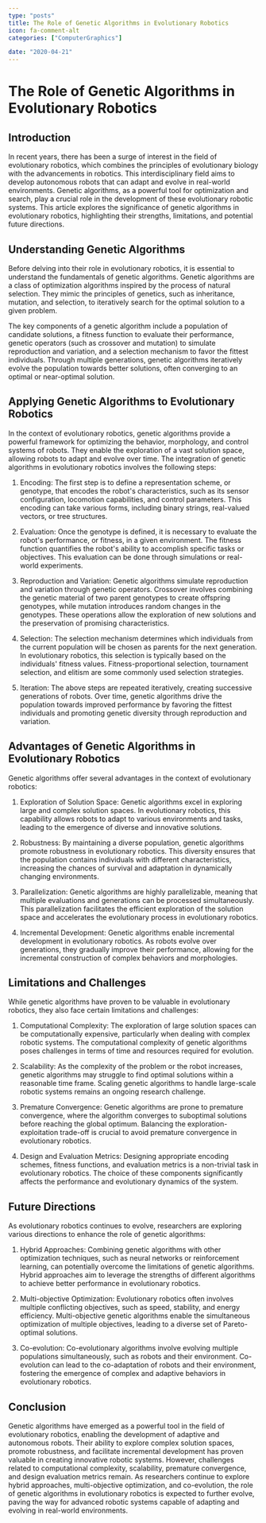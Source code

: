 ```yaml
---
type: "posts"
title: The Role of Genetic Algorithms in Evolutionary Robotics
icon: fa-comment-alt
categories: ["ComputerGraphics"]

date: "2020-04-21"
---
```




# The Role of Genetic Algorithms in Evolutionary Robotics

## Introduction
In recent years, there has been a surge of interest in the field of evolutionary robotics, which combines the principles of evolutionary biology with the advancements in robotics. This interdisciplinary field aims to develop autonomous robots that can adapt and evolve in real-world environments. Genetic algorithms, as a powerful tool for optimization and search, play a crucial role in the development of these evolutionary robotic systems. This article explores the significance of genetic algorithms in evolutionary robotics, highlighting their strengths, limitations, and potential future directions.

## Understanding Genetic Algorithms
Before delving into their role in evolutionary robotics, it is essential to understand the fundamentals of genetic algorithms. Genetic algorithms are a class of optimization algorithms inspired by the process of natural selection. They mimic the principles of genetics, such as inheritance, mutation, and selection, to iteratively search for the optimal solution to a given problem.

The key components of a genetic algorithm include a population of candidate solutions, a fitness function to evaluate their performance, genetic operators (such as crossover and mutation) to simulate reproduction and variation, and a selection mechanism to favor the fittest individuals. Through multiple generations, genetic algorithms iteratively evolve the population towards better solutions, often converging to an optimal or near-optimal solution.

## Applying Genetic Algorithms to Evolutionary Robotics
In the context of evolutionary robotics, genetic algorithms provide a powerful framework for optimizing the behavior, morphology, and control systems of robots. They enable the exploration of a vast solution space, allowing robots to adapt and evolve over time. The integration of genetic algorithms in evolutionary robotics involves the following steps:

1. Encoding: The first step is to define a representation scheme, or genotype, that encodes the robot's characteristics, such as its sensor configuration, locomotion capabilities, and control parameters. This encoding can take various forms, including binary strings, real-valued vectors, or tree structures.

2. Evaluation: Once the genotype is defined, it is necessary to evaluate the robot's performance, or fitness, in a given environment. The fitness function quantifies the robot's ability to accomplish specific tasks or objectives. This evaluation can be done through simulations or real-world experiments.

3. Reproduction and Variation: Genetic algorithms simulate reproduction and variation through genetic operators. Crossover involves combining the genetic material of two parent genotypes to create offspring genotypes, while mutation introduces random changes in the genotypes. These operations allow the exploration of new solutions and the preservation of promising characteristics.

4. Selection: The selection mechanism determines which individuals from the current population will be chosen as parents for the next generation. In evolutionary robotics, this selection is typically based on the individuals' fitness values. Fitness-proportional selection, tournament selection, and elitism are some commonly used selection strategies.

5. Iteration: The above steps are repeated iteratively, creating successive generations of robots. Over time, genetic algorithms drive the population towards improved performance by favoring the fittest individuals and promoting genetic diversity through reproduction and variation.

## Advantages of Genetic Algorithms in Evolutionary Robotics
Genetic algorithms offer several advantages in the context of evolutionary robotics:

1. Exploration of Solution Space: Genetic algorithms excel in exploring large and complex solution spaces. In evolutionary robotics, this capability allows robots to adapt to various environments and tasks, leading to the emergence of diverse and innovative solutions.

2. Robustness: By maintaining a diverse population, genetic algorithms promote robustness in evolutionary robotics. This diversity ensures that the population contains individuals with different characteristics, increasing the chances of survival and adaptation in dynamically changing environments.

3. Parallelization: Genetic algorithms are highly parallelizable, meaning that multiple evaluations and generations can be processed simultaneously. This parallelization facilitates the efficient exploration of the solution space and accelerates the evolutionary process in evolutionary robotics.

4. Incremental Development: Genetic algorithms enable incremental development in evolutionary robotics. As robots evolve over generations, they gradually improve their performance, allowing for the incremental construction of complex behaviors and morphologies.

## Limitations and Challenges
While genetic algorithms have proven to be valuable in evolutionary robotics, they also face certain limitations and challenges:

1. Computational Complexity: The exploration of large solution spaces can be computationally expensive, particularly when dealing with complex robotic systems. The computational complexity of genetic algorithms poses challenges in terms of time and resources required for evolution.

2. Scalability: As the complexity of the problem or the robot increases, genetic algorithms may struggle to find optimal solutions within a reasonable time frame. Scaling genetic algorithms to handle large-scale robotic systems remains an ongoing research challenge.

3. Premature Convergence: Genetic algorithms are prone to premature convergence, where the algorithm converges to suboptimal solutions before reaching the global optimum. Balancing the exploration-exploitation trade-off is crucial to avoid premature convergence in evolutionary robotics.

4. Design and Evaluation Metrics: Designing appropriate encoding schemes, fitness functions, and evaluation metrics is a non-trivial task in evolutionary robotics. The choice of these components significantly affects the performance and evolutionary dynamics of the system.

## Future Directions
As evolutionary robotics continues to evolve, researchers are exploring various directions to enhance the role of genetic algorithms:

1. Hybrid Approaches: Combining genetic algorithms with other optimization techniques, such as neural networks or reinforcement learning, can potentially overcome the limitations of genetic algorithms. Hybrid approaches aim to leverage the strengths of different algorithms to achieve better performance in evolutionary robotics.

2. Multi-objective Optimization: Evolutionary robotics often involves multiple conflicting objectives, such as speed, stability, and energy efficiency. Multi-objective genetic algorithms enable the simultaneous optimization of multiple objectives, leading to a diverse set of Pareto-optimal solutions.

3. Co-evolution: Co-evolutionary algorithms involve evolving multiple populations simultaneously, such as robots and their environment. Co-evolution can lead to the co-adaptation of robots and their environment, fostering the emergence of complex and adaptive behaviors in evolutionary robotics.

## Conclusion
Genetic algorithms have emerged as a powerful tool in the field of evolutionary robotics, enabling the development of adaptive and autonomous robots. Their ability to explore complex solution spaces, promote robustness, and facilitate incremental development has proven valuable in creating innovative robotic systems. However, challenges related to computational complexity, scalability, premature convergence, and design evaluation metrics remain. As researchers continue to explore hybrid approaches, multi-objective optimization, and co-evolution, the role of genetic algorithms in evolutionary robotics is expected to further evolve, paving the way for advanced robotic systems capable of adapting and evolving in real-world environments.